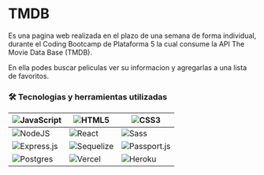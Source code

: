 # TMDB

Es una pagina web realizada en el plazo de una semana de forma individual, durante el Coding Bootcamp de Plataforma 5 la cual consume la API The Movie Data Base (TMDB).

En ella podes buscar peliculas ver su informacion y agregarlas a una lista de favoritos.

### 🛠 Tecnologias y herramientas utilizadas

|![JavaScript](https://img.shields.io/badge/javascript-%23323330.svg?style=for-the-badge&logo=javascript&logoColor=%23F7DF1E)|![HTML5](https://img.shields.io/badge/html5-%23E34F26.svg?style=for-the-badge&logo=html5&logoColor=white)|![CSS3](https://img.shields.io/badge/css3-%231572B6.svg?style=for-the-badge&logo=css3&logoColor=white)|
|-------- |--------|--------|
|![NodeJS](https://img.shields.io/badge/node.js-6DA55F?style=for-the-badge&logo=node.js&logoColor=white)|![React](https://img.shields.io/badge/react-%2320232a.svg?style=for-the-badge&logo=react&logoColor=%2361DAFB)|![Sass](https://img.shields.io/badge/sass-%23593d88.svg?style=for-the-badge&logo=sass&logoColor=white)|
|![Express.js](https://img.shields.io/badge/express.js-%23404d59.svg?style=for-the-badge&logo=express&logoColor=%2361DAFB)|![Sequelize](https://img.shields.io/badge/sequelize-%2320232a.svg?style=for-the-badge&logo=sequelize&logoColor=%FFF)|![Passport.js](https://img.shields.io/badge/passport-%2320232a.svg?style=for-the-badge&logo=passport&logoColor=%FFF)|
|![Postgres](https://img.shields.io/badge/postgres-%23316192.svg?style=for-the-badge&logo=postgresql&logoColor=white)| ![Vercel](https://img.shields.io/badge/versel-%23316192.svg?style=for-the-badge&logo=vercel&logoColor=white)| ![Heroku](https://img.shields.io/badge/heroku-%23214072.svg?style=for-the-badge&logo=heroku&logoColor=white)| 

